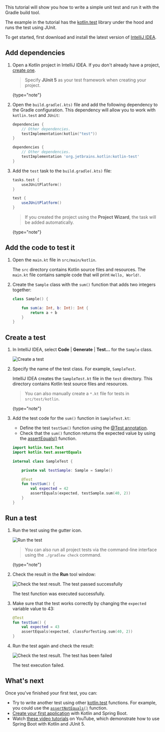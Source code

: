 [//]: # (title: 在 JVM 平台中用 JUnit 测试代码——教程)

This tutorial will show you how to write a simple unit test and run it with the Gradle build tool.

The example in the tutorial has the [kotlin.test](https://kotlinlang.org/api/latest/kotlin.test/index.html) library under the hood and runs the test using JUnit.

To get started, first download and install the latest version of [IntelliJ IDEA](https://www.jetbrains.com/idea/download/index.html).

## Add dependencies

1. Open a Kotlin project in IntelliJ IDEA. If you don't already have a project, [create one](jvm-get-started.md#create-an-application).

   > Specify **JUnit 5** as your test framework when creating your project.
   >
   {type="note"}

2. Open the `build.gradle(.kts)` file and add the following dependency to the Gradle configuration. This dependency will allow you to work with `kotlin.test` and `JUnit`:

    <tabs group="build-script">
    <tab title="Kotlin" group-key="kotlin">

   ```kotlin
   dependencies {
       // Other dependencies.
       testImplementation(kotlin("test"))
   }
   ```

    </tab>
    <tab title="Groovy" group-key="groovy">

   ```groovy
   dependencies {
       // Other dependencies.
       testImplementation 'org.jetbrains.kotlin:kotlin-test'
   }
   ```

   </tab>
   </tabs>

3. Add the `test` task to the `build.gradle(.kts)` file:

    <tabs group="build-script">
    <tab title="Kotlin" group-key="kotlin">

   ```kotlin
   tasks.test {
       useJUnitPlatform()
   }
   ```

    </tab>
    <tab title="Groovy" group-key="groovy">

   ```groovy
   test {
       useJUnitPlatform()
   }
   ```

   </tab>
   </tabs>

   > If you created the project using the **Project Wizard**, the task will be added automatically.
   > 
   {type="note"}

## Add the code to test it

1. Open the `main.kt` file in `src/main/kotlin`.

   The `src` directory contains Kotlin source files and resources. The `main.kt` file contains sample code that will print `Hello, World!`.

2. Create the `Sample` class with the `sum()` function that adds two integers together:

   ```kotlin
   class Sample() {

       fun sum(a: Int, b: Int): Int {
           return a + b
       }
   }
   ```

## Create a test

1. In IntelliJ IDEA, select **Code** \| **Generate** \| **Test...** for the `Sample` class.

   ![Create a test](create-test.png)

2. Specify the name of the test class. For example, `SampleTest`.

   IntelliJ IDEA creates the `SampleTest.kt` file in the `test` directory. This directory contains Kotlin test source files and resources.

   > You can also manually create a `*.kt` file for tests in `src/test/kotlin`.
   >
   {type="note"}

2. Add the test code for the `sum()` function in `SampleTest.kt`:

   * Define the test `testSum()` function using the [@Test annotation](https://kotlinlang.org/api/latest/kotlin.test/kotlin.test/-test/index.html).
   * Check that the `sum()` function returns the expected value by using the [assertEquals()](https://kotlinlang.org/api/latest/kotlin.test/kotlin.test/assert-equals.html) function.

   ```kotlin
   import kotlin.test.Test
   import kotlin.test.assertEquals

   internal class SampleTest {

       private val testSample: Sample = Sample()

       @Test
       fun testSum() {
           val expected = 42
           assertEquals(expected, testSample.sum(40, 2))
       }
   }
   ```

## Run a test

1. Run the test using the gutter icon.

   ![Run the test](run-test.png)

   > You can also run all project tests via the command-line interface using the `./gradlew check` command.
   >
   {type="note"}

2. Check the result in the **Run** tool window:

   ![Check the test result. The test passed successfully](check-the-result.png)

   The test function was executed successfully.

3. Make sure that the test works correctly by changing the `expected` variable value to 43:

   ```kotlin
   @Test
   fun testSum() {
       val expected = 43
       assertEquals(expected, classForTesting.sum(40, 2))
   }
   ```

4. Run the test again and check the result:

   ![Check the test result. The test has been failed](check-the-result-2.png)

   The test execution failed.

## What's next

Once you've finished your first test, you can:

* Try to write another test using other [kotlin.test](https://kotlinlang.org/api/latest/kotlin.test/kotlin.test/) functions. For example, you could use the [`assertNotEquals()`](https://kotlinlang.org/api/latest/kotlin.test/kotlin.test/assert-not-equals.html) function.
* [Create your first application](jvm-spring-boot-restful.md) with Kotlin and Spring Boot.
* Watch [these video tutorials](https://www.youtube.com/playlist?list=PL6gx4Cwl9DGDPsneZWaOFg0H2wsundyGr) on YouTube, which demonstrate how to use Spring Boot with Kotlin and JUnit 5.
